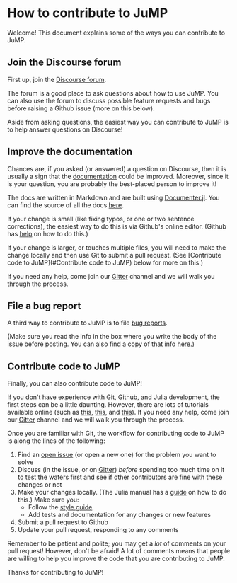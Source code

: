 # How to contribute to JuMP

Welcome! This document explains some of the ways you can contribute to JuMP.

## Join the Discourse forum

First up, join the [Discourse forum](https://discourse.julialang.org/c/domain/opt).

The forum is a good place to ask questions about how to use JuMP. You can also
use the forum to discuss possible feature requests and bugs before raising a
Github issue (more on this below).

Aside from asking questions, the easiest way you can contribute to JuMP is to
help answer questions on Discourse!

## Improve the documentation

Chances are, if you asked (or answered) a question on Discourse, then it is
usually a sign that the [documentation](http://www.juliaopt.org/JuMP.jl/latest/)
could be improved. Moreover, since it is your question, you are probably the
best-placed person to improve it!

The docs are written in Markdown and are built using [Documenter.jl](https://github.com/JuliaDocs/Documenter.jl).
You can find the source of all the docs [here](https://github.com/JuliaOpt/JuMP.jl/tree/master/docs).

If your change is small (like fixing typos, or one or two sentence corrections),
the easiest way to do this is via Github's online editor. (Github has
[help](https://help.github.com/articles/editing-files-in-another-user-s-repository/)
on how to do this.)

If your change is larger, or touches multiple files, you will need to make the
change locally and then use Git to submit a pull request. (See [Contribute code to JuMP](#Contribute code to JuMP)
below for more on this.)

If you need any help, come join our [Gitter](https://gitter.im/JuliaOpt/JuMP-dev)
channel and we will walk you through the process.

## File a bug report

A third way to contribute to JuMP is to file [bug reports](https://github.com/JuliaOpt/JuMP.jl/issues/new?template=bug_report.md).

(Make sure you read the info in the box where you write the body of the issue
before posting. You can also find a copy of that info [here](https://github.com/JuliaOpt/JuMP.jl/blob/master/.github/ISSUE_TEMPLATE/bug_report.md).)

## Contribute code to JuMP

Finally, you can also contribute code to JuMP!

If you don't have experience with Git, Github, and Julia development, the first
steps can be a little daunting. However, there are lots of tutorials available
online (such as [this](http://try.github.io/), [this](https://guides.github.com/activities/hello-world/),
and [this](https://docs.julialang.org/en/stable/manual/packages/#Making-changes-to-an-existing-package-1)).
If you need any help, come join our [Gitter](https://gitter.im/JuliaOpt/JuMP-dev)
channel and we will walk you through the process.

Once you are familiar with Git, the workflow for contributing code to JuMP is
along the lines of the following:
1. Find an [open issue](https://github.com/JuliaOpt/JuMP.jl/issues) (or open a
    new one) for the problem you want to solve
2. Discuss (in the issue, or on [Gitter](https://gitter.im/JuliaOpt/JuMP-dev))
_before_ spending too much time on it to test the waters first and see if other
contributors are fine with these changes or not
3. Make your changes locally. (The Julia manual has a [guide](https://docs.julialang.org/en/stable/manual/packages/#Making-changes-to-an-existing-package-1)
on how to do this.) Make sure you:
    - Follow the [style guide](http://www.juliaopt.org/JuMP.jl/latest/style.html)
    - Add tests and documentation for any changes or new features
4. Submit a pull request to Github
5. Update your pull request, responding to any comments

Remember to be patient and polite; you may get a _lot_ of comments on your pull
request! However, don't be afraid! A lot of comments means that people are
willing to help you improve the code that you are contributing to JuMP.

Thanks for contributing to JuMP!
